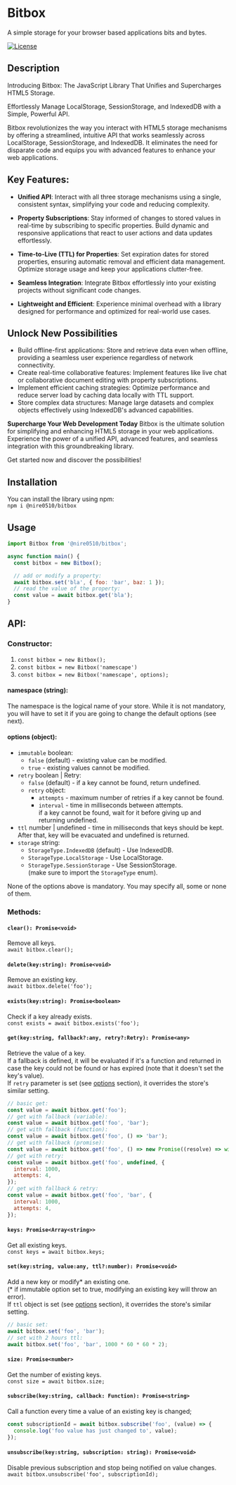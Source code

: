 # Bitbox
A simple storage for your browser based applications bits and bytes.

[![License](https://img.shields.io/badge/license-MIT-blue.svg)](https://opensource.org/licenses/MIT)

## Description

Introducing Bitbox: The JavaScript Library That Unifies and Supercharges HTML5 Storage.

Effortlessly Manage LocalStorage, SessionStorage, and IndexedDB with a Simple, Powerful API.

Bitbox revolutionizes the way you interact with HTML5 storage mechanisms by offering a streamlined, intuitive API that works seamlessly across LocalStorage, SessionStorage, and IndexedDB. It eliminates the need for disparate code and equips you with advanced features to enhance your web applications.

## Key Features:

* **Unified API**: Interact with all three storage mechanisms using a single, consistent syntax, simplifying your code and reducing complexity.

* **Property Subscriptions**: Stay informed of changes to stored values in real-time by subscribing to specific properties. Build dynamic and responsive applications that react to user actions and data updates effortlessly.

* **Time-to-Live (TTL) for Properties**: Set expiration dates for stored properties, ensuring automatic removal and efficient data management. Optimize storage usage and keep your applications clutter-free.

* **Seamless Integration**: Integrate Bitbox effortlessly into your existing projects without significant code changes.

* **Lightweight and Efficient**: Experience minimal overhead with a library designed for performance and optimized for real-world use cases.

## Unlock New Possibilities
* Build offline-first applications: Store and retrieve data even when offline, providing a seamless user experience regardless of network connectivity.
* Create real-time collaborative features: Implement features like live chat or collaborative document editing with property subscriptions.
* Implement efficient caching strategies: Optimize performance and reduce server load by caching data locally with TTL support.
* Store complex data structures: Manage large datasets and complex objects effectively using IndexedDB's advanced capabilities.

**Supercharge Your Web Development Today** Bitbox is the ultimate solution for simplifying and enhancing HTML5 storage in your web applications. Experience the power of a unified API, advanced features, and seamless integration with this groundbreaking library.

Get started now and discover the possibilities!


## Installation

You can install the library using npm:  
`npm i @nire0510/bitbox`

## Usage
```javascript
import Bitbox from '@nire0510/bitbox';

async function main() {
  const bitbox = new Bitbox();

  // add or modify a property:
  await bitbox.set('bla', { foo: 'bar', baz: 1 });
  // read the value of the property:
  const value = await bitbox.get('bla');
}
```

## API:

### Constructor:  

1. `const bitbox = new Bitbox();`  
1. `const bitbox = new Bitbox('namescape')`  
1. `const bitbox = new Bitbox('namescape', options);`  

#### namespace (string):
The namespace is the logical name of your store. While it is not mandatory, you will have to set it if you are going to change the default options (see next).

#### options (object):
* `immutable` boolean:  
  * `false` (default) - existing value can be modified.  
  * `true` - existing values cannot be modified.
* `retry` boolean | Retry:  
  * `false` (default) - if a key cannot be found, return undefined.
  * `retry` object:  
    * `attempts` - maximum number of retries if a key cannot be found.
    * `interval` - time in milliseconds between attempts.  
    if a key cannot be found, wait for it before giving up and returning undefined.
* `ttl` number | undefined - time in milliseconds that keys should be kept. After that, key will be evacuated and undefined is returned.
* `storage` string:  
  * `StorageType.IndexedDB` (default) - Use IndexedDB.
  * `StorageType.LocalStorage` - Use LocalStorage.
  * `StorageType.SessionStorage` - Use SessionStorage.  
  (make sure to import the `StorageType` enum).

None of the options above is mandatory. You may specify all, some or none of them.

### Methods:  

#### `clear(): Promise<void>`
Remove all keys.  
`await bitbox.clear();`  

#### `delete(key:string): Promise<void>`
Remove an existing key.  
`await bitbox.delete('foo');`  

#### `exists(key:string): Promise<boolean>`
Check if a key already exists.  
`const exists = await bitbox.exists('foo');`  

#### `get(key:string, fallback?:any, retry?:Retry): Promise<any>`
Retrieve the value of a key.  
If a fallback is defined, it will be evaluated if it's a function and returned in case the key could not be found or has expired (note that it doesn't set the key's value).  
If `retry` parameter is set (see [options](#options) section), it overrides the store's similar setting.  
```javascript
// basic get:
const value = await bitbox.get('foo');
// get with fallback (variable):
const value = await bitbox.get('foo', 'bar');
// get with fallback (function):
const value = await bitbox.get('foo', () => 'bar');
// get with fallback (promise):
const value = await bitbox.get('foo', () => new Promise((resolve) => window.setTimeout(() => 'bar', 5000)));
// get with retry:
const value = await bitbox.get('foo', undefined, {
  interval: 1000,
  attempts: 4,
});
// get with fallback & retry:
const value = await bitbox.get('foo', 'bar', {
  interval: 1000,
  attempts: 4,
});
```

#### `keys: Promise<Array<string>>`
Get all existing keys.  
`const keys = await bitbox.keys;`  

#### `set(key:string, value:any, ttl?:number): Promise<void>`
Add a new key or modify* an existing one.  
(* if immutable option set to true, modifying an existing key will throw an error).  
If `ttl` object is set (see [options](#options) section), it overrides the store's similar setting.  
```javascript
// basic set:
await bitbox.set('foo', 'bar');
// set with 2 hours ttl:
await bitbox.set('foo', 'bar', 1000 * 60 * 60 * 2);
```

#### `size: Promise<number>`
Get the number of existing keys.  
`const size = await bitbox.size;`  

#### `subscribe(key:string, callback: Function): Promise<string>`
Call a function every time a value of an existing key is changed;  
```javascript
const subscriptionId = await bitbox.subscribe('foo', (value) => {
  console.log('foo value has just changed to', value);
});
```

#### `unsubscribe(key:string, subscription: string): Promise<void>`
Disable previous subscription and stop being notified on value changes.  
`await bitbox.unsubscribe('foo', subscriptionId);`  
